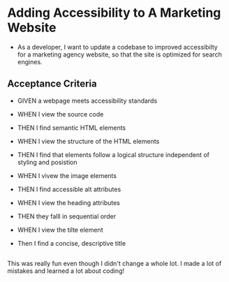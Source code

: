 #  Adding Accessibility to A Marketing Website

 * As a developer, I want to update a codebase to improved accessibilty for a marketing agency website, so that the site is optimized for search engines.

 ## Acceptance Criteria

 * GIVEN a webpage meets accessibility standards

 * WHEN I view the source code

 * THEN I find semantic HTML elements

 * WHEN I view the structure of the HTML elements

 * THEN I find that elements follow a logical structure independent of styling and posistion

 * WHEN I vivew the image elements

 * THEN I find accessible alt attributes

 * WHEN I view the heading attributes

 * THEN they falll in sequential order

 * WHEN I view the tilte element

 * Then I find a concise, descriptive title


##

 This was really fun even though I didn't change a whole lot. I made a lot of mistakes and learned a lot about coding!

